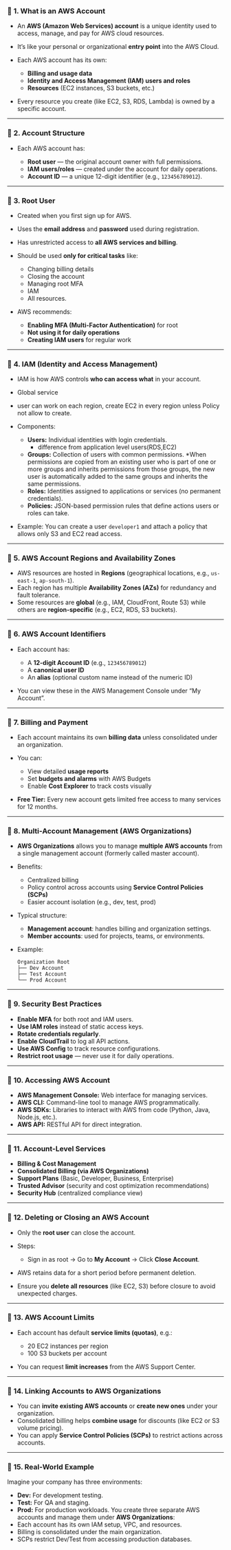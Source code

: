 ### 🔹 **1. What is an AWS Account**

* An **AWS (Amazon Web Services) account** is a unique identity used to access, manage, and pay for AWS cloud resources.
* It’s like your personal or organizational **entry point** into the AWS Cloud.
* Each AWS account has its own:

  * **Billing and usage data**
  * **Identity and Access Management (IAM) users and roles**
  * **Resources** (EC2 instances, S3 buckets, etc.)
* Every resource you create (like EC2, S3, RDS, Lambda) is owned by a specific account.

---

### 🔹 **2. Account Structure**

* Each AWS account has:

  * **Root user** — the original account owner with full permissions.
  * **IAM users/roles** — created under the account for daily operations.
  * **Account ID** — a unique 12-digit identifier (e.g., `123456789012`).

---

### 🔹 **3. Root User**

* Created when you first sign up for AWS.
* Uses the **email address** and **password** used during registration.
* Has unrestricted access to **all AWS services and billing**.
* Should be used **only for critical tasks** like:

  * Changing billing details
  * Closing the account
  * Managing root MFA
  * IAM
  * All resources.
* AWS recommends:

  * **Enabling MFA (Multi-Factor Authentication)** for root
  * **Not using it for daily operations**
  * **Creating IAM users** for regular work

---

### 🔹 **4. IAM (Identity and Access Management)**

* IAM is how AWS controls **who can access what** in your account.
* Global service
* user can work on each region, create EC2 in every region unless Policy not allow to create.
* Components:

  * **Users:** Individual identities with login credentials.
    * difference from application level users(RDS,EC2)
  * **Groups:** Collection of users with common permissions.
    *When permissions are copied from an existing user who is part of one or more groups and inherits permissions from those groups, the new user is automatically added to the same groups and inherits the same permissions.
  * **Roles:** Identities assigned to applications or services (no permanent credentials).
  * **Policies:** JSON-based permission rules that define actions users or roles can take.
* Example:
  You can create a user `developer1` and attach a policy that allows only S3 and EC2 read access.

---

### 🔹 **5. AWS Account Regions and Availability Zones**

* AWS resources are hosted in **Regions** (geographical locations, e.g., `us-east-1`, `ap-south-1`).
* Each region has multiple **Availability Zones (AZs)** for redundancy and fault tolerance.
* Some resources are **global** (e.g., IAM, CloudFront, Route 53) while others are **region-specific** (e.g., EC2, RDS, S3 buckets).

---

### 🔹 **6. AWS Account Identifiers**

* Each account has:

  * A **12-digit Account ID** (e.g., `123456789012`)
  * A **canonical user ID**
  * An **alias** (optional custom name instead of the numeric ID)
* You can view these in the AWS Management Console under “My Account”.

---

### 🔹 **7. Billing and Payment**

* Each account maintains its own **billing data** unless consolidated under an organization.
* You can:

  * View detailed **usage reports**
  * Set **budgets and alarms** with AWS Budgets
  * Enable **Cost Explorer** to track costs visually
* **Free Tier:** Every new account gets limited free access to many services for 12 months.

---

### 🔹 **8. Multi-Account Management (AWS Organizations)**

* **AWS Organizations** allows you to manage **multiple AWS accounts** from a single management account (formerly called master account).
* Benefits:

  * Centralized billing
  * Policy control across accounts using **Service Control Policies (SCPs)**
  * Easier account isolation (e.g., dev, test, prod)
* Typical structure:

  * **Management account**: handles billing and organization settings.
  * **Member accounts**: used for projects, teams, or environments.
* Example:

  ```
  Organization Root
  ├── Dev Account
  ├── Test Account
  └── Prod Account
  ```

---

### 🔹 **9. Security Best Practices**

* **Enable MFA** for both root and IAM users.
* **Use IAM roles** instead of static access keys.
* **Rotate credentials regularly**.
* **Enable CloudTrail** to log all API actions.
* **Use AWS Config** to track resource configurations.
* **Restrict root usage** — never use it for daily operations.

---

### 🔹 **10. Accessing AWS Account**

* **AWS Management Console:** Web interface for managing services.
* **AWS CLI:** Command-line tool to manage AWS programmatically.
* **AWS SDKs:** Libraries to interact with AWS from code (Python, Java, Node.js, etc.).
* **AWS API:** RESTful API for direct integration.

---

### 🔹 **11. Account-Level Services**

* **Billing & Cost Management**
* **Consolidated Billing (via AWS Organizations)**
* **Support Plans** (Basic, Developer, Business, Enterprise)
* **Trusted Advisor** (security and cost optimization recommendations)
* **Security Hub** (centralized compliance view)

---

### 🔹 **12. Deleting or Closing an AWS Account**

* Only the **root user** can close the account.
* Steps:

  * Sign in as root → Go to **My Account** → Click **Close Account**.
* AWS retains data for a short period before permanent deletion.
* Ensure you **delete all resources** (like EC2, S3) before closure to avoid unexpected charges.

---

### 🔹 **13. AWS Account Limits**

* Each account has default **service limits (quotas)**, e.g.:

  * 20 EC2 instances per region
  * 100 S3 buckets per account
* You can request **limit increases** from the AWS Support Center.

---

### 🔹 **14. Linking Accounts to AWS Organizations**

* You can **invite existing AWS accounts** or **create new ones** under your organization.
* Consolidated billing helps **combine usage** for discounts (like EC2 or S3 volume pricing).
* You can apply **Service Control Policies (SCPs)** to restrict actions across accounts.

---

### 🔹 **15. Real-World Example**

Imagine your company has three environments:

* **Dev:** For development testing.
* **Test:** For QA and staging.
* **Prod:** For production workloads.
  You create three separate AWS accounts and manage them under **AWS Organizations**:
* Each account has its own IAM setup, VPC, and resources.
* Billing is consolidated under the main organization.
* SCPs restrict Dev/Test from accessing production databases.
